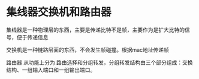 # 集线器交换机和路由器

集线器是一种物理层的东西，主要是传递比特不是帧，主要作为是扩大比特的信号，便于传递信息

交换机是一种链路层面的东西，不会发生帧碰撞。根据mac地址传递帧

路由器 从功能上分为 路由选择和分组转发，分组转发结构由三个部分组成：交换结构、一组输入端口和一组输出端口。

